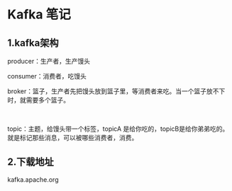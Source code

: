 # Kafka 笔记
## 1.kafka架构

producer：生产者，生产馒头

consumer：消费者，吃馒头

broker：篮子，生产者先把馒头放到篮子里，等消费者来吃。当一个篮子放不下时，就需要多个篮子。

​               

topic：主题，给馒头带一个标签，topicA 是给你吃的，topicB是给你弟弟吃的。就是标记那些消息，可以被哪些消费者，消费。

## 2.下载地址

kafka.apache.org

